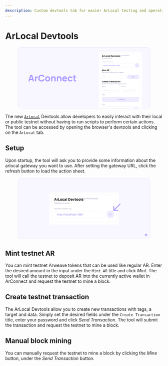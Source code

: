 ```yaml
---
description: Custom devtools tab for easier ArLocal testing and operations
---
```


# ArLocal Devtools

<div data-full-width="false">

<figure><img src="../.gitbook/assets/Docs-Arlocal.png" alt=""><figcaption></figcaption></figure>

</div>

The new [`ArLocal`](https://github.com/textury/arlocal) Devtools allow developers to easily interact with their local or public testnet without having to run scripts to perform certain actions. The tool can be accessed by opening the browser's devtools and clicking on the `ArLocal` tab.

## Setup

Upon startup, the tool will ask you to provide some information about the arlocal gateway you want to use. After setting the gateway URL, click the refresh button to load the action sheet.

<div data-full-width="false">

<figure><img src="../.gitbook/assets/Docs-Arlocal-Refresh.png" alt=""><figcaption></figcaption></figure>

</div>

## Mint testnet AR

You can mint testnet Arweave tokens that can be used like regular AR. Enter the desired amount in the input under the `Mint AR` title and click _Mint_. The tool will call the testnet to deposit AR into the currently active wallet in ArConnect and request the testnet to mine a block.

## Create testnet transaction

The ArLocal Devtools allow you to create new transactions with tags, a target and data. Simply set the desired fields under the `Create Transaction` title, enter your password and click _Send Transaction_. The tool will submit the transaction and request the testnet to mine a block.

## Manual block mining

You can manually request the testnet to mine a block by clicking the _Mine_ button, under the _Send Transaction_ button.
